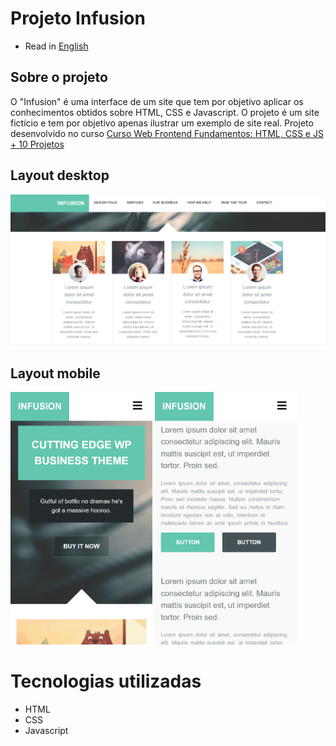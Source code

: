 # Projeto Infusion

* Read in [English](https://github.com/kelvin-feltrin/ProjetoInfusion/blob/master/README.md)

## Sobre o projeto
O "Infusion" é uma interface de um site que tem por objetivo aplicar os conhecimentos obtidos sobre HTML, CSS e Javascript. O projeto é um site fictício e tem por 
objetivo apenas ilustrar um exemplo de site real. Projeto desenvolvido no curso [Curso Web Frontend Fundamentos: HTML, CSS e JS + 10 Projetos](https://www.udemy.com/course/curso-web-design-fundamentos-aprenda-html-css-e-javascript/)

## Layout desktop
![Deskto1](https://raw.githubusercontent.com/kelvin-feltrin/ProjetoInfusion/master/assets/Desktop-1.png)  

## Layout mobile
<div align="left">
  <img width="45%" src="https://raw.githubusercontent.com/kelvin-feltrin/ProjetoInfusion/master/assets/Mobile-1.png">
  <img width="45%" src="https://raw.githubusercontent.com/kelvin-feltrin/ProjetoInfusion/master/assets/Mobile-2.png">
</div>

# Tecnologias utilizadas
- HTML
- CSS
- Javascript
